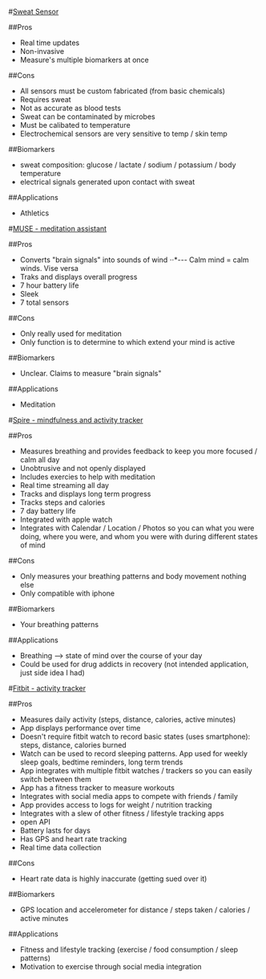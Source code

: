 #[Sweat Sensor](http://www.nature.com/news/wearable-sweat-sensor-paves-way-for-real-time-analysis-of-body-chemistry-1.19254)

##Pros
  * Real time updates
  * Non-invasive
  * Measure's multiple biomarkers at once

##Cons
  * All sensors must be custom fabricated (from basic chemicals)
  * Requires sweat
  * Not as accurate as blood tests
  * Sweat can be contaminated by  microbes
  * Must be calibated to temperature
  * Electrochemical sensors are very sensitive to temp / skin temp


##Biomarkers
  * sweat composition: glucose / lactate / sodium / potassium / body temperature
  * electrical signals generated upon contact with sweat

##Applications
  * Athletics

#[MUSE - meditation assistant](http://www.choosemuse.com/)

##Pros
  * Converts "brain signals" into sounds of wind
  ⋅⋅*--- Calm mind = calm winds. Vise versa 
  * Traks and displays overall progress
  * 7 hour battery life
  * Sleek
  * 7 total sensors

##Cons
  * Only really used for meditation
  * Only function is to determine to which extend your mind is active


##Biomarkers
  * Unclear. Claims to measure "brain signals"
  
##Applications
  * Meditation

#[Spire - mindfulness and activity tracker](https://www.spire.io/?)

##Pros
  * Measures breathing and provides feedback to keep you more focused / calm all day
  * Unobtrusive and not openly displayed
  * Includes exercies to help with meditation
  * Real time streaming all day
  * Tracks and displays long term progress
  * Tracks steps and calories
  * 7 day battery life
  * Integrated with apple watch
  * Integrates with Calendar / Location / Photos so you can what you were doing, where you were, and whom you were with during different states of mind

##Cons
  * Only measures your breathing patterns and body movement nothing else
  * Only compatible with iphone


##Biomarkers
  * Your breathing patterns
  
##Applications
  * Breathing --> state of mind over the course of your day
  * Could be used for drug addicts in recovery (not intended application, just side idea I had)

#[Fitbit - activity tracker](https://www.fitbit.com/)

##Pros
  * Measures daily activity (steps, distance, calories, active minutes)
  * App displays performance over time
  * Doesn't require fitbit watch to record basic states (uses smartphone): steps, distance, calories burned
  * Watch can be used to record sleeping patterns. App used for weekly sleep goals, bedtime reminders, long term trends
  * App integrates with multiple fitbit watches / trackers so you can easily switch between them
  * App has a fitness tracker to measure workouts
  * Integrates with social media apps to compete with friends / family
  * App provides access to logs for weight / nutrition tracking
  * Integrates with a slew of other fitness / lifestyle tracking apps
  * open API
  * Battery lasts for days
  * Has GPS and heart rate tracking
  * Real time data collection
  
##Cons
  * Heart rate data is highly inaccurate (getting sued over it)

##Biomarkers
  * GPS location and accelerometer for distance / steps taken / calories / active minutes
  
##Applications
  * Fitness and lifestyle tracking (exercise / food consumption / sleep patterns)
  * Motivation to exercise through social media integration

